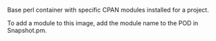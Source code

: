 
Base perl container with specific CPAN modules installed
for a project.

To add a module to this image, add the module name to the POD in Snapshot.pm.
